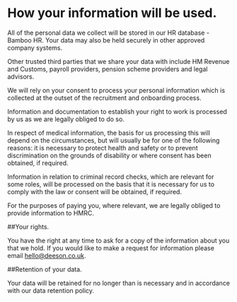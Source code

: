 # How your information will be used.


All of the personal data we collect will be stored in our HR database - Bamboo HR. Your data may also be held securely in other approved company systems.

Other trusted third parties that we share your data with include HM Revenue and Customs, payroll providers, pension scheme providers and legal advisors.

We will rely on your consent to process your personal information which is collected at the outset of the recruitment and onboarding process.
 
Information and documentation to establish your right to work is processed by us as we are legally obliged to do so.
 
In respect of medical information, the basis for us processing this will depend on the circumstances, but will usually be for one of the following reasons: it is necessary to protect health and safety or to prevent discrimination on the grounds of disability or where consent has been obtained, if required.
 
Information in relation to criminal record checks, which are relevant for some roles, will be processed on the basis that it is necessary for us to comply with the law or consent will be obtained, if required.
 
For the purposes of paying you, where relevant, we are legally obliged to provide information to HMRC.

##Your rights.

You have the right at any time to ask for a copy of the information about you that we hold. If you would like to make a request for information please email [hello@deeson.co.uk](mailto:hello@deeson.co.uk).

##Retention of your data.

Your data will be retained for no longer than is necessary and in accordance with our data retention policy.
 

